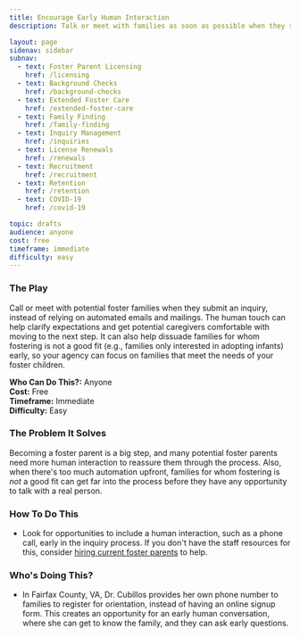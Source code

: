 ```yaml
---
title: Encourage Early Human Interaction
description: Talk or meet with families as soon as possible when they submit an inquiry.

layout: page
sidenav: sidebar
subnav:
  - text: Foster Parent Licensing
    href: /licensing
  - text: Background Checks
    href: /background-checks
  - text: Extended Foster Care
    href: /extended-foster-care
  - text: Family Finding
    href: /family-finding
  - text: Inquiry Management
    href: /inquiries
  - text: License Renewals
    href: /renewals
  - text: Recruitment
    href: /recruitment
  - text: Retention
    href: /retention
  - text: COVID-19
    href: /covid-19

topic: drafts
audience: anyone
cost: free
timeframe: immediate
difficulty: easy
---
```



### The Play

Call or meet with potential foster families when they submit an inquiry, instead of relying on automated emails and mailings. The human touch can help clarify expectations and get potential caregivers comfortable with moving to the next step. It can also help dissuade families for whom fostering is not a good fit (e.g., families only interested in adopting infants) early, so your agency can focus on families that meet the needs of your foster children.

**Who Can Do This?:**
Anyone<br />
**Cost:**
Free<br />
**Timeframe:**
Immediate<br />
**Difficulty:**
Easy<br />

### The Problem It Solves

Becoming a foster parent is a big step, and many potential foster parents need more human interaction to reassure them through the process. Also, when there's too much automation upfront, families for whom fostering is _not_ a good fit can get far into the process before they have any opportunity to talk with a real person.

### How To Do This

* Look for opportunities to include a human interaction, such as a phone call, early in the inquiry process. If you don't have the staff resources for this, consider [hiring current foster parents](https://www.childwelfareplaybook.com/hire-foster-parents-as-trainers) to help.

### Who's Doing This?

* In Fairfax County, VA, Dr. Cubillos provides her own phone number to families to register for orientation, instead of having an online signup form. This creates an opportunity for an early human conversation, where she can get to know the family, and they can ask early questions.